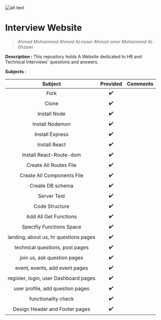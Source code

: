 ![alt text](https://img.etimg.com/thumb/msid-59396101,width-300,imgsize-25094,resizemode-4/how-to-answer-unexpected-interview-questions.jpg "Logo Title Text 1")
# Interview Website
> _Ahmad Mohammad Ahmad ALnsour_
> _Ahmad omar Mohammad AL-Ghzawi_

**Description :**
This repository holds A Website dedicated to HR and Technical Interviews' questions and answers.

**Subjects :**

| Subject                     		| Provided      | Comments  	|
| :------------------------------------:|:-------------:|:-------------:|
| Fork 	                      		| ✔️            |		|
| Clone	                      		| ✔️            |		|
| Install Node                		| ✔️            |		|
| Install Nodemon 			| ✔️            |		|
| Install Express             		| ✔️            |		|
| Install React               		| ✔️            |		|
| Install React-Route-dom     		| ✔️            |		|
| Create All Routes File      		| ✔️            |		|
| Create All Components File  		| ✔️            |		|
| Create DB schema            		| ✔️            |		|
| Server Test               		| ✔️            |		|
| Code Structure              		| ✔️            |		|
| Add All Get Functions       		| ✔️            |		|
| Specifiy Functions Space    		| ✔️            |		|
| landing, about us, hr questions pages	| ✔️            |		|
| technical questions, post pages     	| ✔️            |		|
| join us, ask question pages      	| ✔️            |		|
| event, events, add event pages	| ✔️            |		|
| register, login, user Dashboard pages	| ✔️            |		|
| user profile, add question pages	| ✔️            |		|
| functionality check			| ✔️            |		|
| Design Header and Footer pages	| ✔️            |		|

